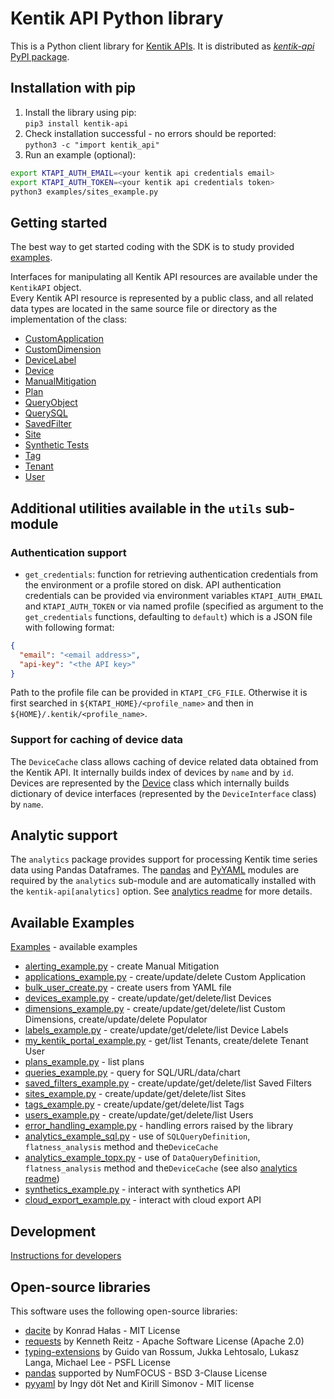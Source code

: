 # Kentik API Python library

This is a Python client library for [Kentik APIs](https://kb.kentik.com/v0/Ab09.htm).
It is distributed as [_kentik-api_ PyPI package](https://pypi.org/project/kentik-api/).

## Installation with pip

1. Install the library using pip:  
```pip3 install kentik-api```
1. Check installation successful - no errors should be reported:  
```python3 -c "import kentik_api"```
1. Run an example (optional):
  ```bash
  export KTAPI_AUTH_EMAIL=<your kentik api credentials email>
  export KTAPI_AUTH_TOKEN=<your kentik api credentials token>
  python3 examples/sites_example.py
  ```

## Getting started

The best way to get started coding with the SDK is to study provided [examples](examples).

Interfaces for manipulating all Kentik API resources are available under the `KentikAPI` object.  
Every Kentik API resource is represented by a public class, and all related data types are located in the same source
file or directory as the implementation of the class:
- [CustomApplication](kentik_apiublic/custom_application.py)
- [CustomDimension](kentik_apiublic/custom_dimension.py)
- [DeviceLabel](kentik_apiublic/device_label.py)
- [Device](kentik_apiublic/device.py)
- [ManualMitigation](kentik_apiublic/manual_mitigation.py)
- [Plan](kentik_apiublic/plan.py)
- [QueryObject](kentik_apiublic/query_object.py)
- [QuerySQL](kentik_apiublic/query_sql.py)
- [SavedFilter](kentik_apiublic/saved_filter.py)
- [Site](kentik_apiublic/site.py)
- [Synthetic Tests](kentik_api/synthetics/)
- [Tag](kentik_apiublic/tag.py)
- [Tenant](kentik_apiublic/tenant.py)
- [User](kentik_apiublic/user.py)

## Additional utilities available in the `utils` sub-module

### Authentication support

- `get_credentials`: function for retrieving authentication credentials from the environment or a profile stored on disk.
  API authentication credentials can be provided via environment variables `KTAPI_AUTH_EMAIL` and `KTAPI_AUTH_TOKEN`
  or via named profile (specified as argument to the `get_credentials` functions, defaulting to `default`) which is
  a JSON file with following format:
```json
{
  "email": "<email address>",
  "api-key": "<the API key>"
}
```
Path to the profile file can be provided in `KTAPI_CFG_FILE`. Otherwise it is first searched in
`${KTAPI_HOME}/<profile_name>` and then in `${HOME}/.kentik/<profile_name>`.

### Support for caching of device data

The `DeviceCache` class allows caching of device related data obtained from the Kentik API. It internally builds
index of devices by `name` and by `id`. Devices are represented by the [Device](kentik_apiublic/device.py) class which
internally builds dictionary of device interfaces  (represented by the `DeviceInterface` class) by `name`.

## Analytic support

The `analytics` package provides support for processing Kentik time series data using Pandas Dataframes.
The [pandas](https://pandas.pydata.org) and [PyYAML](https://pyyaml.org/) modules are required by the `analytics`
sub-module and are automatically installed with the `kentik-api[analytics]` option.
See [analytics readme](kentik_apinalytics/README.md) for more details.

## Available Examples 
[Examples](https://github.com/kentik/community_sdk_python/tree/main/examples) - available examples

- [alerting_example.py](https://github.com/kentik/community_sdk_python/blob/main/examples/alerting_example.py) - create Manual Mitigation
- [applications_example.py](https://github.com/kentik/community_sdk_python/blob/main/examples/applications_example.py) - create/update/delete Custom Application
- [bulk_user_create.py](https://github.com/kentik/community_sdk_python/blob/main/examples/bulk_user_create.py) - create users from YAML file
- [devices_example.py](https://github.com/kentik/community_sdk_python/blob/main/examples/devices_example.py) - create/update/get/delete/list Devices
- [dimensions_example.py](https://github.com/kentik/community_sdk_python/blob/main/examples/dimensions_example.py) - create/update/get/delete/list Custom Dimensions, create/update/delete Populator
- [labels_example.py](https://github.com/kentik/community_sdk_python/blob/main/examples/labels_example.py) - create/update/get/delete/list Device Labels
- [my_kentik_portal_example.py](https://github.com/kentik/community_sdk_python/blob/main/examples/my_kentik_portal_example.py) - get/list Tenants, create/delete Tenant User
- [plans_example.py](https://github.com/kentik/community_sdk_python/blob/main/examples/plans_example.py) - list plans
- [queries_example.py](https://github.com/kentik/community_sdk_python/blob/main/examples/queries_example.py) - query for SQL/URL/data/chart
- [saved_filters_example.py](https://github.com/kentik/community_sdk_python/blob/main/examples/saved_filters_example.py) - create/update/get/delete/list Saved Filters
- [sites_example.py](https://github.com/kentik/community_sdk_python/blob/main/examples/sites_example.py) - create/update/get/delete/list Sites
- [tags_example.py](https://github.com/kentik/community_sdk_python/blob/main/examples/tags_example.py) - create/update/get/delete/list Tags
- [users_example.py](https://github.com/kentik/community_sdk_python/blob/main/examples/users.yaml) - create/update/get/delete/list Users
- [error_handling_example.py](https://github.com/kentik/community_sdk_python/blob/main/examples/error_handling_example.py) - handling errors raised by the library
- [analytics_example_sql.py](https://github.com/kentik/community_sdk_python/blob/main/examples/analytics_example_sql.py) - use of `SQLQueryDefinition`, `flatness_analysis` method and the`DeviceCache`
- [analytics_example_topx.py](https://github.com/kentik/community_sdk_python/blob/main/examples/analytics_example_topx.py) - use of `DataQueryDefinition`, `flatness_analysis` method and the`DeviceCache`
  (see also [analytics readme](kentik_apinalytics/README.md))
- [synthetics_example.py](https://github.com/kentik/community_sdk_python/blob/main/examples/synthetics_example.py) - interact with synthetics API
- [cloud_export_example.py](https://github.com/kentik/community_sdk_python/blob/main/examples/cloud_export_example.py) - interact with cloud export API

## Development

[Instructions for developers](docs/README.md)

## Open-source libraries

This software uses the following open-source libraries:
- [dacite](https://pypi.org/project/dacite/) by Konrad Hałas - MIT License
- [requests](https://pypi.org/project/requests/) by Kenneth Reitz - Apache Software License (Apache 2.0)
- [typing-extensions](https://pypi.org/project/typing-extensions/) by  Guido van Rossum, Jukka Lehtosalo, Lukasz Langa, Michael Lee - PSFL License
- [pandas](https://pandas.pydata.org) supported by NumFOCUS - BSD 3-Clause License
- [pyyaml](https://pyyaml.org/) by Ingy döt Net and Kirill Simonov - MIT license
